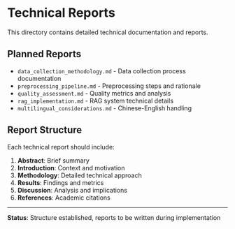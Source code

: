 # Technical Reports

This directory contains detailed technical documentation and reports.

## Planned Reports

- `data_collection_methodology.md` - Data collection process documentation
- `preprocessing_pipeline.md` - Preprocessing steps and rationale
- `quality_assessment.md` - Quality metrics and analysis
- `rag_implementation.md` - RAG system technical details
- `multilingual_considerations.md` - Chinese-English handling

## Report Structure

Each technical report should include:
1. **Abstract**: Brief summary
2. **Introduction**: Context and motivation
3. **Methodology**: Detailed technical approach
4. **Results**: Findings and metrics
5. **Discussion**: Analysis and implications
6. **References**: Academic citations

---

**Status**: Structure established, reports to be written during implementation